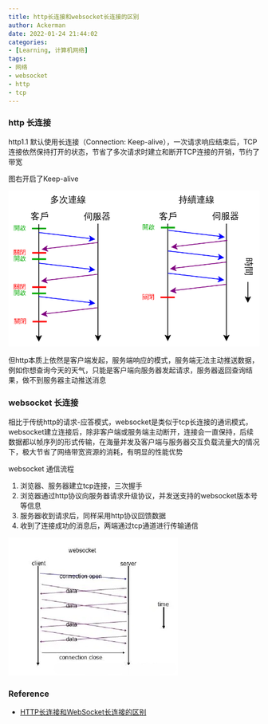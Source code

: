 ```yaml
---
title: http长连接和websocket长连接的区别
author: Ackerman
date: 2022-01-24 21:44:02
categories:
- [Learning, 计算机网络]
tags: 
- 网络
- websocket
- http
- tcp
---
```


### http 长连接

http1.1 默认使用长连接（Connection: Keep-alive），一次请求响应结束后，TCP连接依然保持打开的状态，节省了多次请求时建立和断开TCP连接的开销，节约了带宽

图右开启了Keep-alive

![langzh-900px-HTTP_persistent_connection](http-persistent-connection-and-websocket/langzh-900px-HTTP_persistent_connection.png)

但http本质上依然是客户端发起，服务端响应的模式，服务端无法主动推送数据，例如你想查询今天的天气，只能是客户端向服务器发起请求，服务器返回查询结果，做不到服务器主动推送消息



### websocket 长连接

相比于传统http的请求-应答模式，websocket是类似于tcp长连接的通讯模式，websocket建立连接后，除非客户端或服务端主动断开，连接会一直保持，后续数据都以帧序列的形式传输，在海量并发及客户端与服务器交互负载流量大的情况下，极大节省了网络带宽资源的消耗，有明显的性能优势

websocket 通信流程

1. 浏览器、服务器建立tcp连接，三次握手
2. 浏览器通过http协议向服务器请求升级协议，并发送支持的websocket版本号等信息
3. 服务器收到请求后，同样采用http协议回馈数据
4. 收到了连接成功的消息后，两端通过tcp通道进行传输通信

![img](http-persistent-connection-and-websocket/webp-16430308151541.webp)



### Reference

- [HTTP长连接和WebSocket长连接的区别](https://blog.csdn.net/eleanoryss/article/details/109600154)
